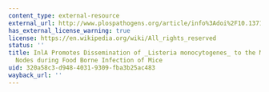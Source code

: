 ```yaml
---
content_type: external-resource
external_url: http://www.plospathogens.org/article/info%3Adoi%2F10.1371%2Fjournal.ppat.1003015
has_external_license_warning: true
license: https://en.wikipedia.org/wiki/All_rights_reserved
status: ''
title: InlA Promotes Dissemination of _Listeria monocytogenes_ to the Mesenteric Lymph
  Nodes during Food Borne Infection of Mice
uid: 320a58c3-d948-4031-9309-fba3b25ac483
wayback_url: ''
---
```

